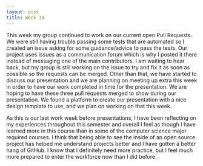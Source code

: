 ```yaml
---
layout: post
title: Week 14
---
```


This week my group continued to work on our current open Pull Requests. We were still having trouble passing some tests that are automated so I created an issue asking for some guidance/advice to pass the tests. Our project uses issues as a communication forum which is why I posted it there instead of messaging one of the main contributors. I am waiting to hear back, but my group is still working on the issue to try and fix it as soon as possible so the requests can be merged. Other than that, we have started to discuss our presentation and we are planning on meeting up extra this week in order to have our work completed in time for the presentation. We are hoping to have these three pull requests merged to show during our presentation. We found a platform to create our presentation with a nice design template to use, and we plan on working on that this week.

As this is our last work week before presentations, I have been reflecting on my experiences throughout this semester and overall I feel as though I have learned more in this course than in some of the computer science major required courses. I think that being able to see the inside of an open source project has helped me understand projects better and I have gotten a better hang of GitHub. I know that I definitely need more practice, but I feel much more prepared to enter the workforce now than I did before.
